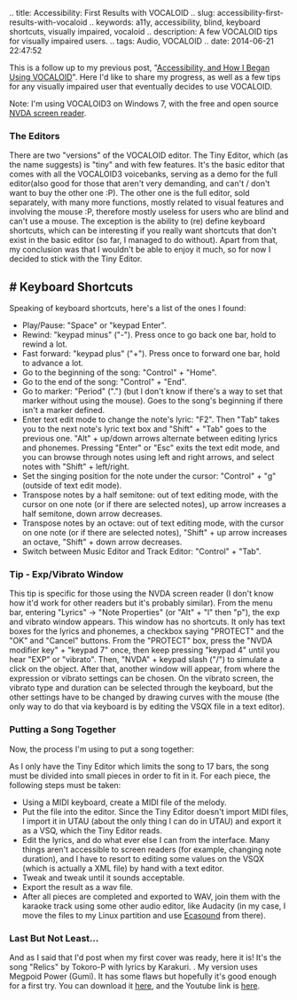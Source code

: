 .. title: Accessibility: First Results with VOCALOID
.. slug: accessibility-first-results-with-vocaloid
.. keywords: a11y, accessibility, blind, keyboard shortcuts, visually impaired, vocaloid
.. description: A few VOCALOID tips for visually impaired users.
.. tags: Audio, VOCALOID
.. date: 2014-06-21 22:47:52

This is a follow up to my previous post, "[Accessibility, and How I Began Using VOCALOID][vocaloid-a11y1]". Here I'd like to share my progress, as well as a few tips for any visually impaired user that eventually decides to use VOCALOID. <!--teaser_end-->

Note: I'm using VOCALOID3 on Windows 7, with the free and open source [NVDA screen reader][nvdahp].

### The Editors

There are two "versions" of the VOCALOID editor. The Tiny Editor, which (as the name suggests) is "tiny" and with few features. It's the basic editor that comes with all the VOCALOID3 voicebanks, serving as a demo for the full editor(also good for those that aren't very demanding, and can't / don't want to buy the other one :P). The other one is the full editor, sold separately, with many more functions, mostly related to visual features and involving the mouse :P, therefore mostly useless for users who are blind and can't use a mouse. The exception is the ability to (re) define keyboard shortcuts, which can be interesting if you really want shortcuts that don't exist in the basic editor (so far, I managed to do without). Apart from that, my conclusion was that I wouldn't be able to enjoy it much, so for now I decided to stick with the Tiny Editor.

## # Keyboard Shortcuts

Speaking of keyboard shortcuts, here's a list of the ones I found:

- Play/Pause: "Space" or "keypad Enter".
- Rewind: "keypad minus" ("-"). Press once to go back one bar, hold to rewind a lot.
- Fast forward: "keypad plus" ("+"). Press once to forward one bar, hold to advance a lot.
- Go to the beginning of the song: "Control" + "Home".
- Go to the end of the song: "Control" + "End".
- Go to marker: "Period" (".") (but I don't know if there's a way to set that marker without using the mouse). Goes to the song's beginning if there isn't a marker defined.
- Enter text edit mode to change the note's lyric: "F2". Then "Tab" takes you to the next note's lyric text box and "Shift" + "Tab" goes to the previous one. "Alt" + up/down arrows alternate between editing lyrics and phonemes. Pressing "Enter" or "Esc" exits the text edit mode, and you can browse through notes using left and right arrows, and select notes with "Shift" + left/right.
- Set the singing position for the note under the cursor: "Control" + "g" (outside of text edit mode).
- Transpose notes by a half semitone: out of text editing mode, with the cursor on one note (or if there are selected notes), up arrow increases a half semitone, down arrow decreases.
- Transpose notes by an octave: out of text editing mode, with the cursor on one note (or if there are selected notes), "Shift" + up arrow increases an octave, "Shift" + down arrow decreases.
- Switch between Music Editor and Track Editor: "Control" + "Tab".

### Tip - Exp/Vibrato Window

This tip is specific for those using the NVDA screen reader (I don't know how it'd work for other readers but it's probably similar). From the menu bar, entering "Lyrics" -> "Note Properties" (or "Alt" + "l" then "p"), the exp and vibrato window appears. This window has no shortcuts. It only has text boxes for the lyrics and phonemes, a checkbox saying "PROTECT" and the "OK" and "Cancel" buttons. From the "PROTECT" box, press the "NVDA modifier key" + "keypad 7" once, then keep pressing "keypad 4" until you hear "EXP" or "vibrato". Then, "NVDA" + keypad slash ("/") to simulate a click on the object. After that, another window will appear, from where the expression or vibrato settings can be chosen. On the vibrato screen, the vibrato type and duration can be selected through the keyboard, but the other settings have to be changed by drawing curves with the mouse (the only way to do that via keyboard is by editing the VSQX file in a text editor).

### Putting a Song Together

Now, the process I'm using to put a song together:

As I only have the Tiny Editor which limits the song to 17 bars, the song must be divided into small pieces in order to fit in it. For each piece, the following steps must be taken:

- Using a MIDI keyboard, create a MIDI file of the melody.
- Put the file into the editor. Since the Tiny Editor doesn't import MIDI files, I import it in UTAU (about the only thing I can do in UTAU) and export it as a VSQ, which the Tiny Editor reads.
- Edit the lyrics, and do what ever else I can from the interface. Many things aren't accessible to screen readers (for example, changing note duration), and I have to resort to editing some values on the VSQX (which is actually a XML file) by hand with a text editor.
- Tweak and tweak until it sounds acceptable.
- Export the result as a wav file.
- After all pieces are completed and exported to WAV, join them with the karaoke track using some other audio editor, like Audacity (in my case, I move the files to my Linux partition and use [Ecasound][ecasoundhp] from there).

### Last But Not Least...

And as I said that I'd post when my first cover was ready, here it is! It's the song "Relics" by Tokoro-P with lyrics by Karakuri. . My version uses Megpoid Power (Gumi). It has some flaws but hopefully it's good enough for a first try. You can download it [here][relics-dl], and the Youtube link is [here][relics-yt].


[vocaloid-a11y1]: /en/blog/accessibility-and-how-i-began-using-vocaloid
[nvdahp]: http://www.nvaccess.org/
[ecasoundhp]: http://nosignal.fi/ecasound/
[relics-dl]: http://aiyumi.opendrive.com/files/87606812_JJA43_d5d3/gumi_power_-_relics_0.1.mp3
[relics-yt]: https://www.youtube.com/watch?v=G5xsuG4MGZg